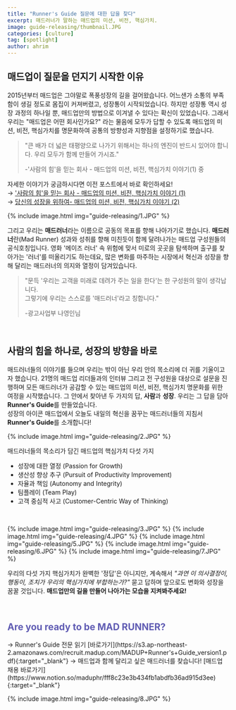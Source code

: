 ```yaml
---
title: "Runner's Guide 질문에 대한 답을 찾다"
excerpt: 매드러너가 말하는 매드업의 미션, 비전, 핵심가치.
image: guide-releasing/thumbnail.JPG
categories: [culture]
tag: [spotlight]
author: ahrim
---
```


## 매드업이 질문을 던지기 시작한 이유
2015년부터 매드업은 그야말로 폭풍성장의 길을 걸어왔습니다. 어느샌가 소통의 부족함이 생길 정도로 몸집이 커져버렸고, 성장통이 시작되었습니다. 하지만 성장통 역시 성장 과정의 하나일 뿐, 매드업만의 방법으로 이겨낼 수 있다는 확신이 있었습니다. 그래서 우리는 "매드업은 어떤 회사인가요?" 라는 물음에 모두가 답할 수 있도록 매드업의 미션, 비전, 핵심가치를 명문화하여 공통의 방향성과 지향점을 설정하기로 했습니다. 

>"큰 배가 더 넓은 태평양으로 나가기 위해서는 하나의 엔진이 반드시 있어야 합니다. 우리 모두가 함께 만들어 가시죠."  
>
>-'사람의 힘'을 믿는 회사 - 매드업의 미션, 비전, 핵심가치 이야기(1) 중

자세한 이야기가 궁금하시다면 이전 포스트에서 바로 확인하세요!  
→ ['사람의 힘'을 믿는 회사 - 매드업의 미션, 비전, 핵심가치 이야기 (1)](https://tech.madup.com/mission-vision-values-1/)  
→ [당신의 성장을 위하여- 매드업의 미션, 비전, 핵심가치 이야기 (2)](https://tech.madup.com/mission-vision-values-2/)

{% include image.html img="guide-releasing/1.JPG" %}

그리고 우리는 **매드러너**라는 이름으로 공동의 목표를 향해 나아가기로 했습니다. **매드러너**란(Mad Runner) 성과와 성취를 향해 미친듯이 함께 달려나가는 매드업 구성원들의 공식호칭입니다. 영화 '메이즈 러너' 속 위험에 맞서 미로의 곳곳을 탐색하며 출구를 찾아가는 '러너'를 떠올리기도 하는데요, 많은 변화를 마주하는 시장에서 혁신과 성장을 향해 달리는 매드러너의 의지와 열정이 담겨있습니다.

>"문득 '우리는 고객을 미래로 데려가 주는 일을 한다'는 한 구성원의 말이 생각납니다.  
>그렇기에 우리는 스스로를 '매드러너'라고 칭합니다."
>
>-광고사업부 나영인님

<br/>

## 사람의 힘을 하나로, 성장의 방향을 바로
매드러너들의 이야기를 들으며 우리는 밖이 아닌 우리 안의 목소리에 더 귀를 기울이고자 했습니다. 21명의 매드업 리더들과의 인터뷰 그리고 전 구성원을 대상으로 설문을 진행하며 모든 매드러너가 공감할 수 있는 매드업의 미션, 비전, 핵심가치 명문화를 위한 여정을 시작했습니다. 그 안에서 찾아낸 두 가지의 답, **사람**과 **성장**.
우리는 그 답을 담아 **Runner's Guide**를 만들었습니다.  
성장의 아이콘 매드업에서 오늘도 내일의 혁신을 꿈꾸는 매드러너들의 지침서 **Runner's Guide**를 소개합니다!

{% include image.html img="guide-releasing/2.JPG" %}

매드러너들의 목소리가 담긴 매드업의 핵심가치 다섯 가지
- 성장에 대한 열정 (Passion for Growth)  
- 생산성 향상 추구 (Pursuit of Productivity Improvement)  
- 자율과 책임 (Autonomy and Integrity)  
- 팀플레이 (Team Play)  
- 고객 중심적 사고 (Customer-Centric Way of Thinking)

<br/>

{% include image.html img="guide-releasing/3.JPG" %}
{% include image.html img="guide-releasing/4.JPG" %}
{% include image.html img="guide-releasing/5.JPG" %}
{% include image.html img="guide-releasing/6.JPG" %}
{% include image.html img="guide-releasing/7.JPG" %}

우리의 다섯 가지 핵심가치가 완벽한 '정답'은 아니지만, 계속해서 *"과연 이 의사결정이, 행동이, 조치가 우리의 핵심가치에 부합하는가?"* 묻고 답하며 앞으로도 변화와 성장을 꿈꿀 것입니다. **매드업만의 길을 만들어 나아가는 모습을 지켜봐주세요!**

<br/>

<h2 id="Are you ready to be MAD RUNNER?" style="color: #605CB3;">Are you ready to be MAD RUNNER?</h2>
→ Runner's Guide 전문 읽기 [바로가기](https://s3.ap-northeast-2.amazonaws.com/recruit.madup.com/MADUP+Runner's+Guide_version1.pdf){:target="_blank"}  
→ 매드업과 함께 달리고 싶은 매드러너를 찾습니다! [매드업 채용 바로가기](https://www.notion.so/maduphr/fff8c23e3b434fb1abdfb36ad915d3ee){:target="_blank"}

{% include image.html img="guide-releasing/8.JPG" %}
